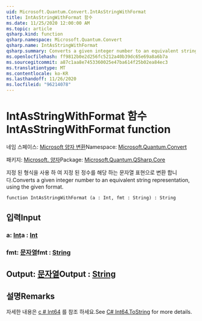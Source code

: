 ```yaml
---
uid: Microsoft.Quantum.Convert.IntAsStringWithFormat
title: IntAsStringWithFormat 함수
ms.date: 11/25/2020 12:00:00 AM
ms.topic: article
qsharp.kind: function
qsharp.namespace: Microsoft.Quantum.Convert
qsharp.name: IntAsStringWithFormat
qsharp.summary: Converts a given integer number to an equivalent string representation, using the given format.
ms.openlocfilehash: ff9812b0e2d256fc5212a40b39dc65e69a8a6b7a
ms.sourcegitcommit: a87c1aa8e7453360025e47ba614f25b02ea84ec3
ms.translationtype: MT
ms.contentlocale: ko-KR
ms.lasthandoff: 11/26/2020
ms.locfileid: "96214078"
---
```

# <a name="intasstringwithformat-function"></a><span data-ttu-id="0fe74-102">IntAsStringWithFormat 함수</span><span class="sxs-lookup"><span data-stu-id="0fe74-102">IntAsStringWithFormat function</span></span>

<span data-ttu-id="0fe74-103">네임 스페이스: [Microsoft 양자 변환](xref:Microsoft.Quantum.Convert)</span><span class="sxs-lookup"><span data-stu-id="0fe74-103">Namespace: [Microsoft.Quantum.Convert](xref:Microsoft.Quantum.Convert)</span></span>

<span data-ttu-id="0fe74-104">패키지: [Microsoft. 양자](https://nuget.org/packages/Microsoft.Quantum.QSharp.Core)</span><span class="sxs-lookup"><span data-stu-id="0fe74-104">Package: [Microsoft.Quantum.QSharp.Core](https://nuget.org/packages/Microsoft.Quantum.QSharp.Core)</span></span>


<span data-ttu-id="0fe74-105">지정 된 형식을 사용 하 여 지정 된 정수를 해당 하는 문자열 표현으로 변환 합니다.</span><span class="sxs-lookup"><span data-stu-id="0fe74-105">Converts a given integer number to an equivalent string representation, using the given format.</span></span>

```qsharp
function IntAsStringWithFormat (a : Int, fmt : String) : String
```


## <a name="input"></a><span data-ttu-id="0fe74-106">입력</span><span class="sxs-lookup"><span data-stu-id="0fe74-106">Input</span></span>

### <a name="a--int"></a><span data-ttu-id="0fe74-107">a: [Int](xref:microsoft.quantum.lang-ref.int)</span><span class="sxs-lookup"><span data-stu-id="0fe74-107">a : [Int](xref:microsoft.quantum.lang-ref.int)</span></span>




### <a name="fmt--string"></a><span data-ttu-id="0fe74-108">fmt: [문자열](xref:microsoft.quantum.lang-ref.string)</span><span class="sxs-lookup"><span data-stu-id="0fe74-108">fmt : [String](xref:microsoft.quantum.lang-ref.string)</span></span>





## <a name="output--string"></a><span data-ttu-id="0fe74-109">Output: [문자열](xref:microsoft.quantum.lang-ref.string)</span><span class="sxs-lookup"><span data-stu-id="0fe74-109">Output : [String](xref:microsoft.quantum.lang-ref.string)</span></span>



## <a name="remarks"></a><span data-ttu-id="0fe74-110">설명</span><span class="sxs-lookup"><span data-stu-id="0fe74-110">Remarks</span></span>

<span data-ttu-id="0fe74-111">자세한 내용은 [c # Int64](https://docs.microsoft.com/dotnet/api/system.int64.tostring?view=netframework-4.7.1#System_Int64_ToString_System_String_) 를 참조 하세요.</span><span class="sxs-lookup"><span data-stu-id="0fe74-111">See [C# Int64.ToString](https://docs.microsoft.com/dotnet/api/system.int64.tostring?view=netframework-4.7.1#System_Int64_ToString_System_String_) for more details.</span></span>